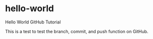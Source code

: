 # hello-world
Hello World GitHub Tutorial

This is a test to test the branch, commit, and push function on GitHub.
